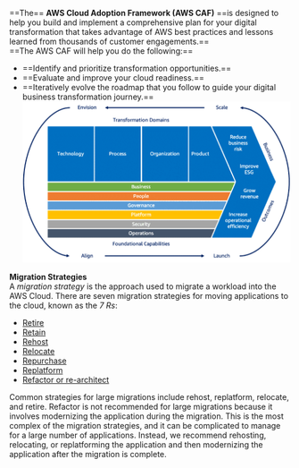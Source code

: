 ==The== **AWS Cloud Adoption Framework (AWS CAF)** ==is designed to help you build and implement a comprehensive plan for your digital transformation that takes advantage of AWS best practices and lessons learned from thousands of customer engagements.==   
==The AWS CAF will help you do the following:==

- ==Identify and prioritize transformation opportunities.== 
- ==Evaluate and improve your cloud readiness.== 
- ==Iteratively evolve the roadmap that you follow to guide your digital business transformation journey.==
 ![Exported image](Exported%20image%2020250315115755-0.png)  

**Migration Strategies**  
A _migration strategy_ is the approach used to migrate a workload into the AWS Cloud. There are seven migration strategies for moving applications to the cloud, known as the _7 Rs_:

- [Retire](https://docs.aws.amazon.com/prescriptive-guidance/latest/large-migration-guide/migration-strategies.html#retire)
- [Retain](https://docs.aws.amazon.com/prescriptive-guidance/latest/large-migration-guide/migration-strategies.html#retain)
- [Rehost](https://docs.aws.amazon.com/prescriptive-guidance/latest/large-migration-guide/migration-strategies.html#rehost)
- [Relocate](https://docs.aws.amazon.com/prescriptive-guidance/latest/large-migration-guide/migration-strategies.html#relocate)
- [Repurchase](https://docs.aws.amazon.com/prescriptive-guidance/latest/large-migration-guide/migration-strategies.html#repurchase)
- [Replatform](https://docs.aws.amazon.com/prescriptive-guidance/latest/large-migration-guide/migration-strategies.html#replatform)
- [Refactor or re-architect](https://docs.aws.amazon.com/prescriptive-guidance/latest/large-migration-guide/migration-strategies.html#refactor)

Common strategies for large migrations include rehost, replatform, relocate, and retire. Refactor is not recommended for large migrations because it involves modernizing the application during the migration. This is the most complex of the migration strategies, and it can be complicated to manage for a large number of applications. Instead, we recommend rehosting, relocating, or replatforming the application and then modernizing the application after the migration is complete.